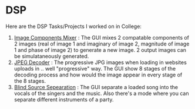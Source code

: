 # DSP
Here are the DSP Tasks/Projects I worked on in College:
1. [Image Components Mixer](https://github.com/AhmedKhaled8/DSP/tree/master/ImageComponentsMixer) : The GUI mixes 2 compatable components of 2 images (real of image 1 and imaginary of image 2, magnitude of image 1 and phase of image 2) to generate a new image. 2 output images can be simulataneously generated.
2. [JPEG Decoder](https://github.com/AhmedKhaled8/DSP/tree/master/JPEG%20Decoder) : The progressive JPG images when loading in websites uploads in .. well "progressive" way. The GUI show 8 stages of the decoding process and how would the image appear in every stage of the 8 stages.
3. [Blind Source Sepearation](https://github.com/AhmedKhaled8/DSP/tree/master/Blind%20Source%20Separation) : The GUI separate a loaded song into the vocals of the singers and the music. Also there's a mode where you can separate different instruments of a party.
